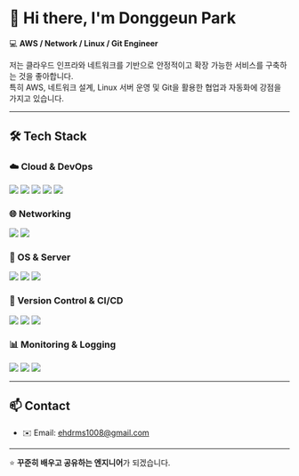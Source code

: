 # 👋 Hi there, I'm Donggeun Park  

💻 **AWS / Network / Linux / Git Engineer**  

저는 클라우드 인프라와 네트워크를 기반으로 안정적이고 확장 가능한 서비스를 구축하는 것을 좋아합니다.  
특히 AWS, 네트워크 설계, Linux 서버 운영 및 Git을 활용한 협업과 자동화에 강점을 가지고 있습니다.  

---

## 🛠️ Tech Stack

### ☁️ Cloud & DevOps  
<p>
  <img src="https://img.shields.io/badge/AWS-232F3E?style=for-the-badge&logo=amazon-aws&logoColor=white"/>
  <img src="https://img.shields.io/badge/Terraform-844FBA?style=for-the-badge&logo=terraform&logoColor=white"/>
  <img src="https://img.shields.io/badge/Ansible-EE0000?style=for-the-badge&logo=ansible&logoColor=white"/>
  <img src="https://img.shields.io/badge/Docker-2496ED?style=for-the-badge&logo=docker&logoColor=white"/>
  <img src="https://img.shields.io/badge/Kubernetes-326CE5?style=for-the-badge&logo=kubernetes&logoColor=white"/>
</p>

### 🌐 Networking  
<p>
  <img src="https://img.shields.io/badge/Networking-%23007ACC.svg?style=for-the-badge&logo=cisco&logoColor=white"/>
  <img src="https://img.shields.io/badge/Load%20Balancer-4A154B?style=for-the-badge&logo=nginx&logoColor=white"/>
</p>

### 🐧 OS & Server  
<p>
  <img src="https://img.shields.io/badge/Linux-FCC624?style=for-the-badge&logo=linux&logoColor=black"/>
  <img src="https://img.shields.io/badge/Ubuntu-E95420?style=for-the-badge&logo=ubuntu&logoColor=white"/>
  <img src="https://img.shields.io/badge/CentOS-002260?style=for-the-badge&logo=centos&logoColor=white"/>
</p>

### 🔧 Version Control & CI/CD  
<p>
  <img src="https://img.shields.io/badge/Git-F05032?style=for-the-badge&logo=git&logoColor=white"/>
  <img src="https://img.shields.io/badge/GitHub-181717?style=for-the-badge&logo=github&logoColor=white"/>
  <img src="https://img.shields.io/badge/GitHub%20Actions-2088FF?style=for-the-badge&logo=github-actions&logoColor=white"/>
</p>

### 📊 Monitoring & Logging  
<p>
  <img src="https://img.shields.io/badge/AWS%20CloudWatch-FF4F8B?style=for-the-badge&logo=amazon-aws&logoColor=white"/>
  <img src="https://img.shields.io/badge/Prometheus-E6522C?style=for-the-badge&logo=prometheus&logoColor=white"/>
  <img src="https://img.shields.io/badge/ELK-005571?style=for-the-badge&logo=elasticstack&logoColor=white"/>
</p>


---

## 📫 Contact
- ✉️ Email: ehdrms1008@gmail.com  

---

⭐️ **꾸준히 배우고 공유하는 엔지니어**가 되겠습니다.  
